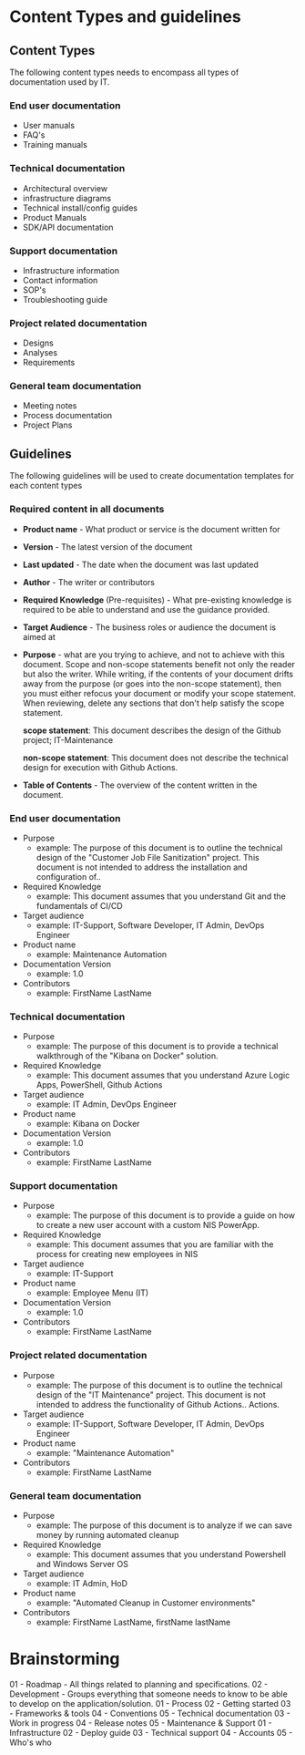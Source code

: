 # Content Types and guidelines

## Content Types
The following content types needs to encompass all types of documentation used by IT.

### End user documentation
- User manuals
- FAQ's
- Training manuals

### Technical documentation
- Architectural overview
- infrastructure diagrams
- Technical install/config guides
- Product Manuals
- SDK/API documentation

### Support documentation
- Infrastructure information
- Contact information
- SOP's
- Troubleshooting guide

### Project related documentation
- Designs
- Analyses
- Requirements

### General team documentation
- Meeting notes
- Process documentation
- Project Plans

## Guidelines

The following guidelines will be used to create documentation templates for each content types

### Required content in all documents
- **Product name** - What product or service is the document written for

- **Version** - The latest version of the document

- **Last updated** - The date when the document was last updated

- **Author** - The writer or contributors 

- **Required Knowledge** (Pre-requisites) - What pre-existing knowledge is required to be able to understand and use the guidance provided.

- **Target Audience** - The business roles or audience the document is aimed at 

- **Purpose** - what are you trying to achieve, and not to achieve with this document. Scope and non-scope statements benefit not only the reader but also the writer. While writing, if the contents of your document drifts away from the purpose (or goes into the non-scope statement), then you must either refocus your document or modify your scope statement. When reviewing, delete any sections that don't help satisfy the scope statement.

    **scope statement**: This document describes the design of the Github project; IT-Maintenance

    **non-scope statement**: This document does not describe the technical design for execution with Github Actions.

- **Table of Contents** - The overview of the content written in the document.


### End user documentation
- Purpose
    - example: The purpose of this document is to outline the technical design of the "Customer Job File Sanitization" project. This document is not intended to address the installation and configuration of..
- Required Knowledge
    - example: This document assumes that you understand Git and the fundamentals of CI/CD        
- Target audience
    - example: IT-Support, Software Developer, IT Admin, DevOps Engineer
- Product name
    - example: Maintenance Automation
- Documentation Version 
    - example: 1.0
- Contributors 
    - example: FirstName LastName

### Technical documentation 
- Purpose
    - example: The purpose of this document is to provide a technical walkthrough of the "Kibana on Docker" solution.
- Required Knowledge
    - example: This document assumes that you understand Azure Logic Apps, PowerShell, Github Actions        
- Target audience
    - example: IT Admin, DevOps Engineer
- Product name
    - example: Kibana on Docker
- Documentation Version 
    - example: 1.0        
- Contributors 
    - example: FirstName LastName

### Support documentation
- Purpose
    - example: The purpose of this document is to provide a guide on how to create a new user account with a custom NIS PowerApp.
- Required Knowledge
    - example: This document assumes that you are familiar with the process for creating new employees in NIS        
- Target audience
    - example: IT-Support
- Product name
    - example: Employee Menu (IT)
- Documentation Version 
    - example: 1.0
- Contributors 
    - example: FirstName LastName

### Project related documentation
- Purpose
    - example: The purpose of this document is to outline the technical design of the "IT Maintenance" project. This document is not intended to address the functionality of Github Actions..
Actions.       
- Target audience
    - example: IT-Support, Software Developer, IT Admin, DevOps Engineer
- Product name
    - example: "Maintenance Automation"
- Contributors 
    - example: FirstName LastName

### General team documentation
- Purpose
    - example: The purpose of this document is to analyze if we can save money by running automated cleanup
- Required Knowledge
    - example: This document assumes that you understand Powershell and Windows Server OS     
- Target audience
    - example: IT Admin, HoD
- Product name
    - example: "Automated Cleanup in Customer environments"
- Contributors 
    - example: FirstName LastName, firstName lastName

# Brainstorming
01 - Roadmap - All things related to planning and specifications.
02 - Development - Groups everything that someone needs to know to be able to develop on the application/solution.
01 - Process
02 - Getting started
03 - Frameworks & tools
04 - Conventions
05 - Technical documentation
03 - Work in progress 
04 - Release notes
05 - Maintenance & Support
01 - Infrastructure
02 - Deploy guide
03 - Technical support
04 - Accounts
05 - Who's who    